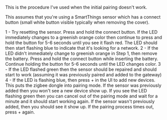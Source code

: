 This is the procedure I've used when the initial pairing doesn't work.

This assumes that you're using a SmartThings sensor which has a connect button (small white button visible typically when removing the cover).

1 - Try resetting the sensor. Press and hold the connect button. If the LED immediately changes to a greenish orange color then continue to press and hold the button for 5-6 seconds until you see it flash red. The LED should then start flashing blue to indicate that it's looking for a network.
2 - If the LED didn't immediately change to greenish orange in Step 1, then remove the battery. Press and hold the connect button while inserting the battery. Continue holding the button for 5-6 seconds until the LED changes color.
3 - If the LED flashed green then the sensor should be repaired and should start to work (assuming it was previously paired and added to the gateway)
4 - If the LED is flashing blue, then press + in the UI to add new devices. This puts the zigbee dongle into pairing mode. If the sensor was previously added then you won't see a new device show up. If you see the LED flashing green then you can cancel out of the pairing mode and wait for a minute and it should start working again. If the sensor wasn't previously added, then you should see it show up. If the pairing process times out, press + again.